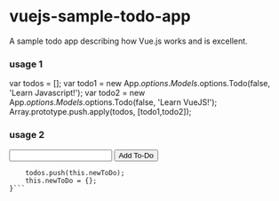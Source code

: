 vuejs-sample-todo-app
=====================

A sample todo app describing how Vue.js works and is excellent.

### usage 1
var todos = [];
var todo1 = new App.$options.Models.$options.Todo(false, 'Learn Javascript!'); 
var todo2 = new App.$options.Models.$options.Todo(false, 'Learn VueJS!');
Array.prototype.push.apply(todos, [todo1,todo2]);

### usage 2
<input type="text" id="to-do-content" v-model="newToDo.content"/>
<input type="button" id="add-to-do" value="Add To-Do" v-on='click: handlerClickAddToDoButton'/>

```handlerClickAddToDoButton : function () {
	todos.push(this.newToDo);
	this.newToDo = {};
}```
